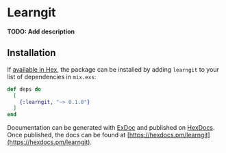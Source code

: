 # Learngit

**TODO: Add description**

## Installation

If [available in Hex](https://hex.pm/docs/publish), the package can be installed
by adding `learngit` to your list of dependencies in `mix.exs`:

```elixir
def deps do
  [
    {:learngit, "~> 0.1.0"}
  ]
end
```

Documentation can be generated with [ExDoc](https://github.com/elixir-lang/ex_doc)
and published on [HexDocs](https://hexdocs.pm). Once published, the docs can
be found at [https://hexdocs.pm/learngit](https://hexdocs.pm/learngit).

